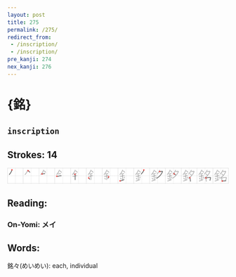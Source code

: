 ```yaml
---
layout: post
title: 275
permalink: /275/
redirect_from:
 - /inscription/
 - /inscription/
pre_kanji: 274
nex_kanji: 276
---
```


# {銘}

## `inscription`

## Strokes: 14

<div class="stroke"><img src="../images/E98A98.png" /></div>

## Reading:

### On-Yomi: メイ

## Words:

銘々(めいめい): each, individual
